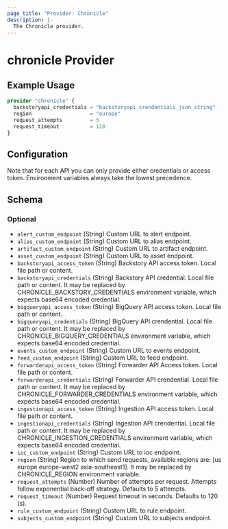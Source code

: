 ```yaml
---
page_title: "Provider: Chronicle"
description: |-
  The Chronicle provider.
---
```

# chronicle Provider

## Example Usage

```terraform
provider "chronicle" {
  backstoryapi_credentials = "backstoryapi_crendentials_json_string"
  region                   = "europe"
  request_attempts         = 5
  request_timeout          = 120
}
```


## Configuration
Note that for each API you can only provide either credentials or access token. Environment variables always take the lowest precedence.

<!-- schema generated by tfplugindocs -->
## Schema

### Optional

- `alert_custom_endpoint` (String) Custom URL to alert endpoint.
- `alias_custom_endpoint` (String) Custom URL to alias endpoint.
- `artifact_custom_endpoint` (String) Custom URL to artifact endpoint.
- `asset_custom_endpoint` (String) Custom URL to asset endpoint.
- `backstoryapi_access_token` (String) Backstory API access token. Local file path or content.
- `backstoryapi_credentials` (String) Backstory API credential. Local file path or content.
				 It may be replaced by CHRONICLE_BACKSTORY_CREDENTIALS environment variable, which expects base64 encoded credential.
- `bigqueryapi_access_token` (String) BigQuery API access token. Local file path or content.
- `bigqueryapi_credentials` (String) BigQuery API crendential. Local file path or content.
				 It may be replaced by CHRONICLE_BIGQUERY_CREDENTIALS environment variable, which expects base64 encoded credential.
- `events_custom_endpoint` (String) Custom URL to events endpoint.
- `feed_custom_endpoint` (String) Custom URL to feed endpoint.
- `forwarderapi_access_token` (String) Forwarder API Access token. Local file path or content.
- `forwarderapi_credentials` (String) Forwarder API crendential. Local file path or content.
				 It may be replaced by CHRONICLE_FORWARDER_CREDENTIALS environment variable, which expects base64 encoded credential.
- `ingestionapi_access_token` (String) Ingestion API access token. Local file path or content.
- `ingestionapi_credentials` (String) Ingestion API crendential. Local file path or content.
				 It may be replaced by CHRONICLE_INGESTION_CREDENTIALS environment variable, which expects base64 encoded credential.
- `ioc_custom_endpoint` (String) Custom URL to ioc endpoint.
- `region` (String) Region to which send requests, available regions are: [us europe europe-west2 asia-southeast1]. It may be replaced by CHRONICLE_REGION environment variable.
- `request_attempts` (Number) Number of attempts per request. Attempts follow exponential back-off strategy. Defaults to 5 attempts.
- `request_timeout` (Number) Request timeout in seconds. Defaults to 120 (s).
- `rule_custom_endpoint` (String) Custom URL to rule endpoint.
- `subjects_custom_endpoint` (String) Custom URL to subjects endpoint.
